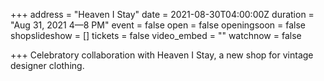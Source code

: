 +++
address = "Heaven I Stay"
date = 2021-08-30T04:00:00Z
duration = "Aug 31, 2021 4—8 PM"
event = false
open = false
openingsoon = false
shopslideshow = []
tickets = false
video_embed = ""
watchnow = false

+++
Celebratory collaboration with Heaven I Stay, a new shop for vintage designer clothing. 
